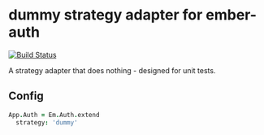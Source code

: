 # dummy strategy adapter for ember-auth

[![Build Status](https://secure.travis-ci.org/heartsentwined/ember-auth-strategy-dummy.png)](http://travis-ci.org/heartsentwined/ember-auth-strategy-dummy)

A strategy adapter that does nothing - designed for unit tests.

## Config

```coffeescript
App.Auth = Em.Auth.extend
  strategy: 'dummy'
```
